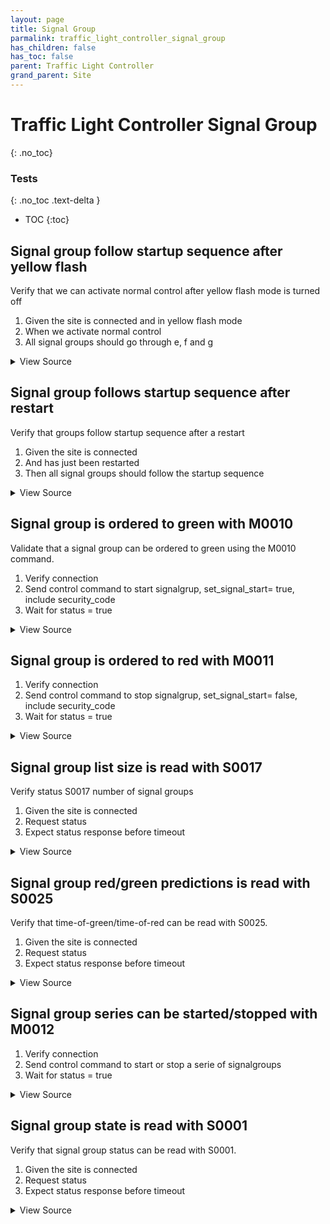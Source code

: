 ```yaml
---
layout: page
title: Signal Group
parmalink: traffic_light_controller_signal_group
has_children: false
has_toc: false
parent: Traffic Light Controller
grand_parent: Site
---
```


# Traffic Light Controller Signal Group
{: .no_toc}



### Tests
{: .no_toc .text-delta }

- TOC
{:toc}

## Signal group follow startup sequence after yellow flash

Verify that we can activate normal control after yellow flash mode is turned off

1. Given the site is connected and in yellow flash mode
2. When we activate normal control
3. All signal groups should go through e, f and g

<details markdown="block">
  <summary>
     View Source
  </summary>
```ruby
Validator::Site.connected do |task,supervisor,site|
  prepare task, site
  verify_startup_sequence do
    switch_yellow_flash
    set_functional_position 'NormalControl'
  end
  set_functional_position 'NormalControl'
end
```
</details>




## Signal group follows startup sequence after restart

Verify that groups follow startup sequence after a restart

1. Given the site is connected
2. And has just been restarted
3. Then all signal groups should follow the startup sequence

<details markdown="block">
  <summary>
     View Source
  </summary>
```ruby
Validator::Site.connected do |task,supervisor,site|
  prepare task, site
  supervisor.ignore_errors RSMP::DisconnectError do
    verify_startup_sequence do
      set_restart
      site.wait_for_state :disconnected, timeout: Validator.config['timeouts']['shutdown']
      site.wait_for_state :ready, timeout: Validator.config['timeouts']['ready']
    end
  end
end
```
</details>




## Signal group is ordered to green with M0010

Validate that a signal group can be ordered to green using the M0010 command.

1. Verify connection
2. Send control command to start signalgrup, set_signal_start= true, include security_code
3. Wait for status = true

<details markdown="block">
  <summary>
     View Source
  </summary>
```ruby
Validator::Site.connected do |task,supervisor,site|
  prepare task, site
  set_signal_start
end
```
</details>




## Signal group is ordered to red with M0011

1. Verify connection
2. Send control command to stop signalgrup, set_signal_start= false, include security_code
3. Wait for status = true

<details markdown="block">
  <summary>
     View Source
  </summary>
```ruby
Validator::Site.connected do |task,supervisor,site|
  prepare task, site
  set_signal_stop
end
```
</details>




## Signal group list size is read with S0017

Verify status S0017 number of signal groups

1. Given the site is connected
2. Request status
3. Expect status response before timeout

<details markdown="block">
  <summary>
     View Source
  </summary>
```ruby
Validator::Site.connected do |task,supervisor,site|
  request_status_and_confirm site, "number of signal groups",
    { S0017: [:number] }
end
```
</details>




## Signal group red/green predictions is read with S0025

Verify that time-of-green/time-of-red can be read with S0025.

1. Given the site is connected
2. Request status
3. Expect status response before timeout

<details markdown="block">
  <summary>
     View Source
  </summary>
```ruby
Validator::Site.connected do |task,supervisor,site|
  request_status_and_confirm site, "time-of-green/time-of-red",
    { S0025: [
        :minToGEstimate,
        :maxToGEstimate,
        :likelyToGEstimate,
        :ToGConfidence,
        :minToREstimate,
        :maxToREstimate,
        :likelyToREstimate
    ] },
    Validator.config['components']['signal_group'].keys.first
end
```
</details>




## Signal group series can be started/stopped with M0012

1. Verify connection
2. Send control command to start or stop a serie of signalgroups
3. Wait for status = true

<details markdown="block">
  <summary>
     View Source
  </summary>
```ruby
Validator::Site.connected do |task,supervisor,site|
  prepare task, site
  set_signal_start_or_stop '5,4134,65;5,11'
end
```
</details>




## Signal group state is read with S0001

Verify that signal group status can be read with S0001.

1. Given the site is connected
2. Request status
3. Expect status response before timeout

<details markdown="block">
  <summary>
     View Source
  </summary>
```ruby
Validator::Site.connected do |task,supervisor,site|
  request_status_and_confirm site, "signal group status",
    { S0001: [:signalgroupstatus, :cyclecounter, :basecyclecounter, :stage] }
end
```
</details>


